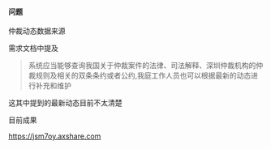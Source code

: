 #### 问题

仲裁动态数据来源

需求文档中提及

>  系统应当能够查询我国关于仲裁案件的法律、司法解释、深圳仲裁机构的仲裁规则及相关的双条条约或者公约,我庭工作人员也可以根据最新的动态进行补充和维护

这其中提到的最新动态目前不太清楚

目前成果

https://jsm7oy.axshare.com

